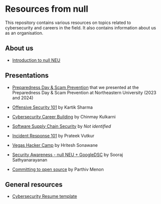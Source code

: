 # Resources from null

This repository contains various resources on topics related to cybersecurity and careers in the field. It also contains information about us as an organisation.

## About us

- [Introduction to null NEU](Introduction%20to%20null%20NEU.pdf)
 
## Presentations
- [Preparedness Day & Scam Prevention](Preparedness%20Day%20%26%20Scam%20Prevention.pdf) that we presented at the Preparedness Day & Scam Prevention at Northeastern University (2023 and 2024)

- [Offensive Security 101](Offensive%20Security%20101.pdf) by Kartik Sharma

- [Cybersecurity Career Building](Cybersecurity%20Career%20Building.pdf) by Chinmay Kulkarni
  
- [Software Supply Chain Security](Software%20Supply%20Chain%20Security%20101.pdf) by _Not identified_

- [Incident Response 101](Incident%20Response%20101.pdf) by Prateek Vutkur

- [Vegas Hacker Camp](Vegas%20Hacker%20Camp.pdf) by Hritesh Sonawane
  
- [Security Awareness - null NEU + GoogleDSC](Security%20Awareness%20-%20null%20NEU%20%2B%20GoogleDSC.pdf) by Sooraj Sathyanarayanan

- [Committing to open source](Committing%20to%20open%20source.pdf) by Parthiv Menon

## General resources
- [Cybersecurity Resume template](Cybersecurity%20Resume%20Template.pdf)
